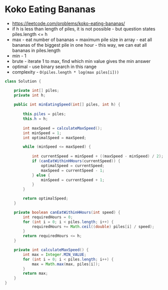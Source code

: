 # Koko Eating Bananas

- https://leetcode.com/problems/koko-eating-bananas/
- if h is less than length of piles, it is not possible - but question states piles.length <= h
- max - eat number of bananas = maximum pile size in array - eat all bananas of the biggest pile in one hour - this way, we can eat all bananas in piles.length
- min - 1
- brute - iterate 1 to max, find which min value gives the min answer
- optimal - use binary search in this range
- complexity - `O(piles.length * log(max piles[i]))`

```java
class Solution {

    private int[] piles;
    private int h;
    
    public int minEatingSpeed(int[] piles, int h) {
        
        this.piles = piles;
        this.h = h;
        
        int maxSpeed = calculateMaxSpeed();
        int minSpeed = 1;
        int optimalSpeed = maxSpeed;

        while (minSpeed <= maxSpeed) {
            
            int currentSpeed = minSpeed + ((maxSpeed - minSpeed) / 2);
            if (canEatWithinHHours(currentSpeed)) {
                optimalSpeed = currentSpeed;
                maxSpeed = currentSpeed - 1;
            } else {
                minSpeed = currentSpeed + 1;
            }
        }

        return optimalSpeed;
    }

    private boolean canEatWithinHHours(int speed) {
        int requiredHours = 0;
        for (int i = 0; i < piles.length; i++) {
            requiredHours += Math.ceil((double) piles[i] / speed);
        }
        return requiredHours <= h;
    }

    private int calculateMaxSpeed() {
        int max = Integer.MIN_VALUE;
        for (int i = 0; i < piles.length; i++) {
            max = Math.max(max, piles[i]);
        }
        return max;
    }
}
```
